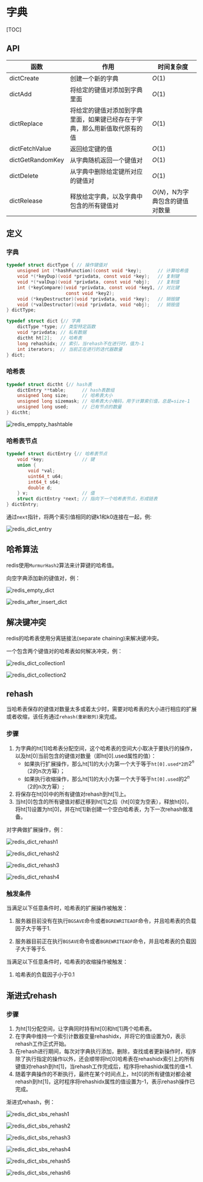 # 字典

[TOC]

## API

| 函数             | 作用                                                         | 时间复杂度                      |
| ---------------- | ------------------------------------------------------------ | ------------------------------- |
| dictCreate       | 创建一个新的字典                                             | $O(1)$                          |
| dictAdd          | 将给定的键值对添加到字典里面                                 | $O(1)$                          |
| dictReplace      | 将给定的键值对添加到字典里面，如果键已经存在于字典，那么用新值取代原有的值 | $O(1)$                          |
| dictFetchValue   | 返回给定键的值                                               | $O(1)$                          |
| dictGetRandomKey | 从字典随机返回一个键值对                                     | $O(1)$                          |
| dictDelete       | 从字典中删除给定键所对应的键值对                             | $O(1)$                          |
| dictRelease      | 释放给定字典，以及字典中包含的所有键值对                     | $O(N)$，N为字典包含的键值对数量 |



## 定义

### 字典

```c
typedef struct dictType { // 操作键值对
    unsigned int (*hashFunction)(const void *key);      // 计算哈希值
    void *(*keyDup)(void *privdata, const void *key);   // 复制键
    void *(*valDup)(void *privdata, const void *obj);   // 复制值
    int (*keyCompare)(void *privdata, const void *key1, // 对比键
                      const void *key2);
    void (*keyDestructor)(void *privdata, void *key);   // 销毁键
    void (*valDestructor)(void *privdata, void *obj);   // 销毁值
} dictType;

typedef struct dict {// 字典 
    dictType *type; // 类型特定函数
    void *privdata; // 私有数据
    dictht ht[2];   // 哈希表
    long rehashidx; // 索引，当rehash不在进行时，值为-1
    int iterators;  // 当前正在进行的迭代器数量
} dict;
```

### 哈希表

```c
typedef struct dictht {// hash表
    dictEntry **table;      // hash表数组
    unsigned long size;     // 哈希表大小
    unsigned long sizemask; // 哈希表大小掩码，用于计算索引值，总是=size-1
    unsigned long used;     // 已有节点的数量
} dictht;
```

![redis_emppty_hashtable](res/redis_emppty_hashtable.png)

### 哈希表节点

```c
typedef struct dictEntry {// 哈希表节点
    void *key;              // 键
    union {                 
        void *val;
        uint64_t u64;
        int64_t s64;
        double d;
    } v;                    // 值
    struct dictEntry *next; // 指向下一个哈希表节点，形成链表
} dictEntry;
```

通过`next`指针，将两个索引值相同的键k1和k0连接在一起，例:

![redis_dict_entry](res/redis_dict_entry.png)



## 哈希算法

redis使用`MurmurHash2`算法来计算键的哈希值。

向空字典添加新的键值对，例：

![redis_empty_dict](res/redis_empty_dict.png)

![redis_after_insert_dict](res/redis_after_insert_dict.png)



## 解决键冲突

redis的哈希表使用分离链接法(separate chaining)来解决键冲突。

一个包含两个键值对的哈希表如何解决冲突，例：

![redis_dict_collection1](res/redis_dict_collection1.png)

![redis_dict_collection2](res/redis_dict_collection2.png)



## rehash

当哈希表保存的键值对数量太多或着太少时，需要对哈希表的大小进行相应的扩展或者收缩，该任务通过`rehash(重新散列)`来完成。

### 步骤

1. 为字典的ht[1]哈希表分配空间，这个哈希表的空间大小取决于要执行的操作，以及ht[0]当前包含的键值对数量（即ht[0].used属性的值）：
   - 如果执行扩展操作，那么ht[1]的大小为第一个大于等于`ht[0].used*2的`$2^n$（2的n次方幂）；
   - 如果执行收缩操作，那么ht[1]的大小为第一个大于等于`ht[0].used`的$2^n$（2的n次方幂）;
2. 将保存在ht[0]中的所有键值对rehash到ht[1]上。
3. 当ht[0]包含的所有键值对都迁移到ht[1]之后（ht[0]变为空表），释放ht[0]，将ht[1]设置为ht[0]，并在ht[1]新创建一个空白哈希表，为下一次rehash做准备。

对字典做扩展操作，例：

![redis_dict_rehash1](res/redis_dict_rehash1.png)

![redis_dict_rehash2](res/redis_dict_rehash2.png)

![redis_dict_rehash3](res/redis_dict_rehash3.png)

![redis_dict_rehash4](res/redis_dict_rehash4.png)

### 触发条件

当满足以下任意条件时，哈希表的扩展操作被触发：

1. 服务器目前没有在执行`BGSAVE`命令或者`BGREWRITEAOF`命令，并且哈希表的负载因子大于等于1.

2. 服务器目前正在执行`BGSAVE`命令或者`BGREWRITEAOF`命令，并且哈希表的负载因子大于等于5.

当满足以下任意条件时，哈希表的收缩操作被触发：

1. 哈希表的负载因子小于0.1



## 渐进式rehash

### 步骤

1. 为ht[1]分配空间，让字典同时持有ht[0]和ht[1]两个哈希表。
2. 在字典中维持一个索引计数器变量rehashidx，并将它的值设置为0，表示rehash工作正式开始。
3. 在rehash进行期间，每次对字典执行添加，删除，查找或者更新操作时，程序除了执行指定的操作以外，还会顺带将ht[0]哈希表在rehashidx索引上的所有键值对rehash到ht[1]，当rehash工作完成后，程序将rehashidx属性的值+1.
4. 随着字典操作的不断执行，最终在某个时间点上，ht[0]的所有键值对都会被rehash到ht[1]，这时程序将rehashidx属性的值设置为-1，表示rehash操作已完成。

渐进式rehash，例：

![redis_dict_sbs_rehash1](res/redis_dict_sbs_rehash1.png)

![redis_dict_sbs_rehash2](res/redis_dict_sbs_rehash2.png)

![redis_dict_sbs_rehash3](res/redis_dict_sbs_rehash3.png)

![redis_dict_sbs_rehash4](res/redis_dict_sbs_rehash4.png)

![redis_dict_sbs_rehash5](res/redis_dict_sbs_rehash5.png)

![redis_dict_sbs_rehash6](res/redis_dict_sbs_rehash6.png)

